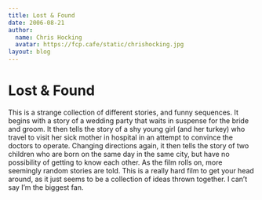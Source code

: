 ```yaml
---
title: Lost & Found
date: 2006-08-21
author:
  name: Chris Hocking
  avatar: https://fcp.cafe/static/chrishocking.jpg
layout: blog
---
```

# Lost & Found

This is a strange collection of different stories, and funny sequences. It begins with a story of a wedding party that waits in suspense for the bride and groom. It then tells the story of a shy young girl (and her turkey) who travel to visit her sick mother in hospital in an attempt to convince the doctors to operate. Changing directions again, it then tells the story of two children who are born on the same day in the same city, but have no possibility of getting to know each other. As the film rolls on, more seemingly random stories are told. This is a really hard film to get your head around, as it just seems to be a collection of ideas thrown together. I can’t say I’m the biggest fan.